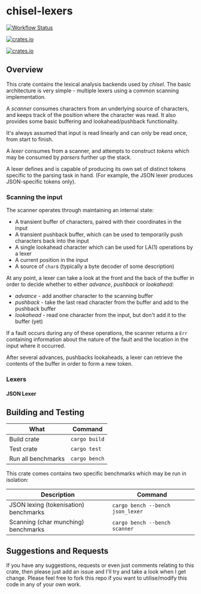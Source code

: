# chisel-lexers

[![Workflow Status](https://img.shields.io/github/actions/workflow/status/jonnycoombes/chisel-core/rust.yml)](https://img.shields.io/github/actions/workflow/status/jonnycoombes/chisel-core/rust.yml)

[![crates.io](https://img.shields.io/crates/v/chisel-lexers.svg)](https://crates.io/crates/chisel-lexers)

[![crates.io](https://img.shields.io/crates/l/chisel-lexers.svg)](https://crates.io/crates/chisel-lexers)

## Overview
This crate contains the lexical analysis backends used by *chisel*. The basic architecture
is very simple - multiple lexers using a common scanning implementation.

A *scanner* consumes characters from an underlying source of characters, and keeps track of the
position where the character was read. It also provides some basic buffering and lookahead/pushback
functionality.

It's always assumed that input is read linearly and can only be read once, from start to finish.

A *lexer* consumes from a scanner, and attempts to construct *tokens* which may be
consumed by *parsers* further up the stack.

A lexer defines and is capable of producing its own set of distinct tokens
specific to the parsing task in hand.  (For example, the JSON lexer produces JSON-specific
tokens only).

### Scanning the input
The scanner operates through maintaining an internal state:

- A transient buffer of characters, paired with their coordinates in the input
- A transient pushback buffer, which can be used to temporarily push characters back into the input
- A single lookahead character which can be used for LA(1) operations by a lexer
- A current position in the input
- A source of `char`s (typically a byte decoder of some description)

At any point, a lexer can take a look at the front and the back of the buffer in order to decide
whether to either *advance*, *pushback* or *lookahead*:

- *advance*  - add another character to the scanning buffer
- *pushback* - take the last read character from the buffer and add to the pushback buffer
- *lookahead* - read one character from the input, but don't add it to the buffer (yet)

If a fault occurs during any of these operations, the scanner returns a `Err` containing
information about the nature of the fault and the location in the input where it occurred.

After several advances, pushbacks lookaheads, a lexer can retrieve the contents of the buffer
in order to form a new token.

### Lexers

#### JSON Lexer



## Building and Testing

| What               | Command       |
|--------------------|---------------|
| Build crate        | `cargo build` |
| Test crate         | `cargo test`  |
| Run all benchmarks | `cargo bench` |

This crate comes contains two specific benchmarks which may be run in isolation:

| Description                           | Command                          |
|---------------------------------------|----------------------------------|
| JSON lexing (tokenisation) benchmarks | `cargo bench --bench json_lexer` |
| Scanning (char munching) benchmarks   | `cargo bench --bench scanner`    |

## Suggestions and Requests

If you have any suggestions, requests or even just comments relating to this crate, then please just add an issue and
I'll try and take a look when I get change.  Please feel free to fork this repo if you want to utilise/modify this code
in any of your own work.
